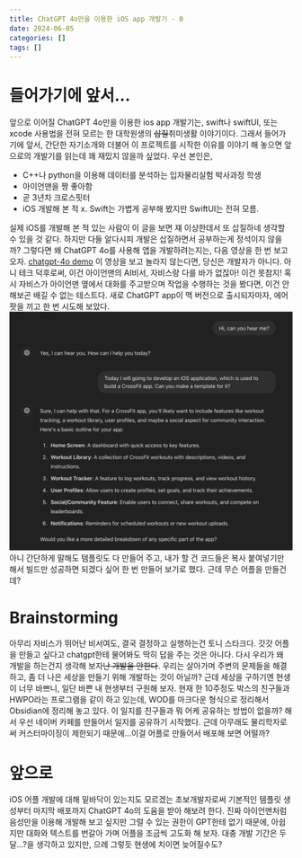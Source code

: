 ```yaml
---
title: ChatGPT 4o만을 이용한 iOS app 개발기 - 0
date: 2024-06-05
categories: []
tags: []
---
```


# 들어가기에 앞서...
앞으로 이어질 ChatGPT 4o만을 이용한 ios app 개발기는, swift나 swiftUI, 또는 xcode 사용법을 전혀 모르는 한 대학원생의 ~~삽질~~취미생활 이야기이다. 그래서 들어가기에 앞서, 간단한 자기소개와 더불어 이 프로젝트를 시작한 이유를 이야기 해 놓으면 앞으로의 개발기를 읽는데 꽤 재밌지 않을까 싶었다. 우선 본인은,
- C++나 python을 이용해 데이터를 분석하는 입자물리실험 박사과정 학생
- 아이언맨을 짱 좋아함
- 곧 3년차 크로스핏터
- iOS 개발해 본 적 x. Swift는 가볍게 공부해 봤지만 SwiftUI는 전혀 모름.

실제 iOS를 개발해 본 적 있는 사람이 이 글을 보면 쟤 이상한데서 또 삽질하네 생각할 수 있을 것 같다. 하지만 다들 알다시피 개발은 삽질하면서 공부하는게 정석이지 않을까? 그렇다면 왜 ChatGPT 4o를 사용해 앱을 개발하려는지는, 다음 영상을 한 번 보고 오자.
[chatgpt-4o demo](https://www.youtube.com/live/DQacCB9tDaw?si=WqFq1akh4vucl1nK)
이 영상을 보고 놀라지 않는다면, 당신은 개발자가 아니다. 아니 테크 덕후로써, 이건 아이언맨의 AI비서, 자비스랑 다를 바가 없잖아! 이건 못참지!  혹시 자비스가 아이언맨 옆에서 대화를 주고받으며 작업을 수행하는 것을 봤다면, 이건 안해보곤 배길 수 없는 테스트다. 새로 ChatGPT app이 맥 버전으로 출시되자마자, 에어팟을 끼고 한 번 시도해 보았다.
![testing chatgpt4o](assets/img/2024-06-05-ios_app_dev_0/test_chatgpt4o.png)
아니 간단하게 말해도 템플릿도 다 만들어 주고, 내가 할 건 코드들은 복사 붙여넣기만 해서 빌드만 성공하면 되겠다 싶어 한 번 만들어 보기로 했다. 근데 무슨 어플을 만들건데?

# Brainstorming
아무리 자비스가 뛰어난 비서여도, 결국 결정하고 실행하는건 토니 스타크다. 갓갓 어플을 만들고 싶다고 chatgpt한테 물어봐도 딱히 답을 주는 것은 아니다. 다시 우리가 왜 개발을 하는건지 생각해 보자~~난 개발을 안한다~~. 우리는 살아가며 주변의 문제들을 해결하고, 좀 더 나은 세상을 만들기 위해 개발하는 것이 아닐까? 근데 세상을 구하기엔 현생이 너무 바쁘니, 일단 바쁜 내 현생부터 구원해 보자. 현재 한 10주정도 박스의 친구들과 HWPO라는 프로그램을 같이 하고 있는데, WOD를 마크다운 형식으로 정리해서 Obsidian에 정리해 놓고 있다. 이 일지를 친구들과 뭐 어케 공유하는 방법이 없을까? 해서 우선 네이버 카페를 만들어서 일지를 공유하기 시작했다. 근데 아무래도 물리학자로써 커스터마이징이 제한되기 때문에...이걸 어플로 만들어서 배포해 보면 어떨까?

# 앞으로
iOS 어플 개발에 대해 밑바닥이 있는지도 모르겠는 초보개발자로써 기본적인 템플릿 생성부터 마지막 배포까지 ChatGPT 4o의 도움을 받아 해보려 한다. 진짜 아이언맨처럼 음성만을 이용해 개발해 보고 싶지만 그럴 수 있는 권한이 GPT한테 없기 때문에, 아쉽지만 대화와 텍스트를 번갈아 가며 어플을 조금씩 고도화 해 보자. 대충 개발 기간은 두달...?을 생각하고 있지만, 으례 그렇듯 현생에 치이면 늦어질수도?
